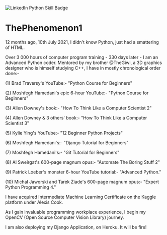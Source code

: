 ![LinkedIn Python Skill Badge](https://user-images.githubusercontent.com/96743401/154258965-dc261437-a916-442b-aed4-0d6ea3e095c8.png)
# ThePhenomenon1

12 months ago, 10th July 2021, I didn't know Python, just had a smattering of HTML.

Over 3 000 hours of computer program training - 330 days later - I am an Advanced Python coder.
Mentored by my brother @TheGiwi, a 3D graphics designer who is himself studying C++, I have in mostly chronological order done:-

(1) Brad Traversy's YouTube:-  "Python Course for Beginners"

(2) Moshfegh Hamedani's epic 6-hour YouTube:- "Python Course for Beginners"

(3) Allen Downey's book:- "How To Think Like a Computer Scientist 2"

(4) Allen Downey & 3 others' book:- "How To Think Like a Computer Scientist 3"

(5) Kylie Ying's YouTube:- "12 Beginner Python Projects" 

(6) Moshfegh Hamedani's:- "Django Tutorial for Beginners" 

(7) Moshfegh Hamedani's:- "Git Tutorial for Beginners"

(8) Al Sweirgat's 600-page magnum opus:- "Automate The Boring Stuff 2"

(9) Patrick Loeber's monster 6-hour YouTube tutorial:- "Advanced Python."

(10) Michal Jaworski and Tarek Ziade's 600-page magnum opus:- "Expert Python Programming 4."

I have acquired Intermediate Machine Learning Certificate on the Kaggle platform under Alexis Cook.

As I gain invaluable programming workplace experience, I begin my OpenCV (Open Source Computer Vision Library) journey.

I am also deploying my Django Application, on Heroku. It will be fire!
